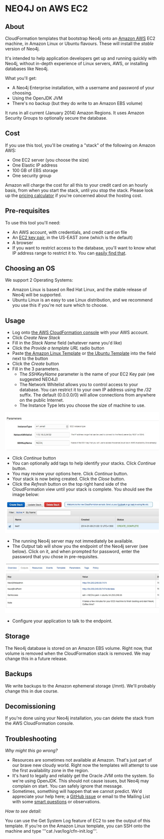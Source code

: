 NEO4J on AWS EC2
================

About
-----

CloudFormation templates that bootstrap Neo4j onto an [Amazon AWS](http://aws.amazon.com/) EC2 machine, in Amazon Linux or Ubuntu flavours.  These will install the _stable_ version of Neo4j.

It's intended to help application developers get up and running quickly with Neo4j, without in-depth experience of Linux servers, AWS, or installing databases like Neo4j.

What you'll get:
* A Neo4j Enterprise installation, with a username and password of your choosing.
* Using the OpenJDK JVM
* There's no backup (but they do write to an Amazon EBS volume)

It runs in all current (January 2014) Amazon Regions. It uses Amazon Security Groups to optionally secure the database.

Cost
----

If you use this tool, you'll be creating a "stack" of the following on Amazon AWS:

* One EC2 server (you choose the size)
* One Elastic IP address
* 100 GB of EBS storage
* One security group

Amazon will charge the cost for all this to your credit card on an hourly basis, from when you start the stack, until you stop the stack.
Please look up the [pricing calculator](http://calculator.s3.amazonaws.com/calc5.html) if you're concerned about
the hosting cost.

Pre-requisites
--------------

To use this tool you'll need:

* An AWS account, with credentials, and credit card on file
* An [EC2 key pair](https://github.com/neo4j-contrib/neo4j-puppet/blob/master/README.EC2_KEY.md), in the US-EAST zone (which is the default)
* A browser
* If you want to restrict access to the database, you'll want to know what IP address range to restrict it to.  You can [easily find that](http://ipinfo.io/).

Choosing an OS
--------------

We support 2 Operating Systems:

* Amazon Linux is based on Red Hat Linux, and the stable release of Neo4j will be supported.
* Ubuntu Linux is an easy to use Linux distribution, and we recommend you use this if you're not sure which to choose.

Usage
-----

* Log onto [the AWS CloudFormation console](https://console.aws.amazon.com/cloudformation/home?region=us-east-1) with your AWS account.
* Click _Create New Stack_
* Fill in the _Stack Name_ field (whatever name you'd like)
* Click the _Provide a template URL_ radio button
* Paste [the Amazon Linux Template](https://cf-templates.neo4j.org.s3.amazonaws.com/amazon_linux.json) or [the Ubuntu Template](https://cf-templates.neo4j.org.s3.amazonaws.com/ubuntu.json) into the field next to the button
* Click the _Create_ button
* Fill in the 3 parameters.
    * The _SSHKeyName_ parameter is the name of your EC2 Key pair (we suggested NEO4J)
    * The Network Whitelist allows you to control access to your database.  You can restrict it to your own IP address using the _/32_ suffix.  The default (0.0.0.0/0) will allow connections from anywhere on the public Internet.
    * The Instance Type lets you choose the size of machine to use.

![Parameters](images/params.jpg)

* Click _Continue_ button
* You can optionally add tags to help identify your stacks.  Click _Continue_ button.
* You may review your options here.  Click _Continue_ button.
* Your stack is now being created.  Click the _Close_ button.
* Click the _Refresh_ button on the top right hand side of the CloudFormation view until your stack is complete.  You should see the image below:

![Completed Stack](images/complete_stack.jpg)

* The running Neo4j server may not immediately be available.
* The _Output_ tab will show you the endpoint of the Neo4j server (see below).  Click on it, and when prompted for password, enter the password that you chose in pre-requisites.

![Stack Output](images/output.jpg)

* Configure your application to talk to the endpoint.

Storage
-------
The Neo4j database is stored on an Amazon EBS volume.  Right now, that volume is removed when the CloudFormation stack is removed.  We may change this in a future release.


Backups
-------
We write backups to the Amazon ephemeral storage (/mnt).  We'll probably change this in due course.


Decomissioning
--------------

If you're done using your Neo4j installation, you can delete the stack from the AWS CloudFormation console.

Troubleshooting
---------------

*Why might this go wrong?*

* Resources are sometimes not available at Amazon.  That's just part of our brave new cloudy world.  Right now the templates will attempt to use the first availability zone in the region.
* It's hard to legally and reliably get the Oracle JVM onto the system. So we're using OpenJDK.  This should not cause issues, but Neo4j may complain on start.  You can safely ignore that message.
* Sometimes, something will happen that we cannot predict.  We'd appreciate your help here; a [GitHub issue](/../../issues) or email to the Mailing List with some [smart questions](http://www.catb.org/esr/faqs/smart-questions.html#uselists) or observations.

*How to see detail:*

You can use the Get System Log feature of EC2 to see the output of this template.  If you're on the Amazon Linux template, you can SSH onto the machine and type '''cat /var/log/cfn-init.log'''.
